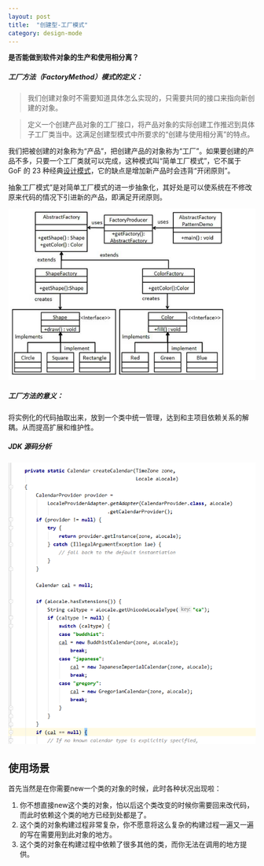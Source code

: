 ```yaml
---
layout: post
title:  "创建型-工厂模式"
category: design-mode
---
```


**是否能做到软件对象的生产和使用相分离？**

##### 工厂方法（FactoryMethod）模式的定义：

> 我们创建对象时不需要知道具体怎么实现的，只需要共同的接口来指向新创建的对象。

> 定义一个创建产品对象的工厂接口，将产品对象的实际创建工作推迟到具体子工厂类当中。这满足创建型模式中所要求的“创建与使用相分离”的特点。

我们把被创建的对象称为“产品”，把创建产品的对象称为“工厂”。如果要创建的产品不多，只要一个工厂类就可以完成，这种模式叫“简单工厂模式”，它不属于 GoF 的 23 种经典[设计模式](http://c.biancheng.net/design_pattern/)，它的缺点是增加新产品时会违背“开闭原则”。

抽象工厂模式”是对简单工厂模式的进一步抽象化，其好处是可以使系统在不修改原来代码的情况下引进新的产品，即满足开闭原则。

![image-20200411163156928](..\images\image-20200411163156928.png)

##### 工厂方法的意义：

将实例化的代码抽取出来，放到一个类中统一管理，达到和主项目依赖关系的解耦。从而提高扩展和维护性。

##### JDK 源码分析

![image-20200411165204546](..\images\image-20200411165204546.png)

## 使用场景

首先当然是在你需要new一个类的对象的时候，此时各种状况出现啦：

1. 你不想直接new这个类的对象，怕以后这个类改变的时候你需要回来改代码，而此时依赖这个类的地方已经到处都是了。
2. 这个类的对象构建过程非常复杂，你不愿意将这么复杂的构建过程一遍又一遍的写在需要用到此对象的地方。
3. 这个类的对象在构建过程中依赖了很多其他的类，而你无法在调用的地方提供。

 